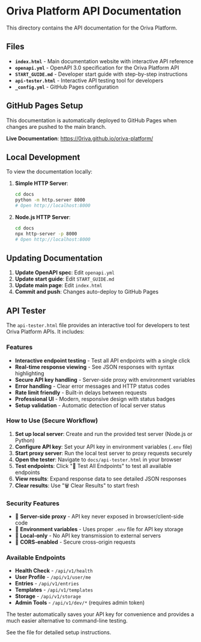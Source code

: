 # Oriva Platform API Documentation

This directory contains the API documentation for the Oriva Platform.

## Files

- **`index.html`** - Main documentation website with interactive API reference
- **`openapi.yml`** - OpenAPI 3.0 specification for the Oriva Platform API
- **`START_GUIDE.md`** - Developer start guide with step-by-step instructions
- **`api-tester.html`** - Interactive API testing tool for developers
- **`_config.yml`** - GitHub Pages configuration

## GitHub Pages Setup

This documentation is automatically deployed to GitHub Pages when changes are pushed to the main branch.

**Live Documentation**: https://0riva.github.io/oriva-platform/

## Local Development

To view the documentation locally:

1. **Simple HTTP Server**:
   ```bash
   cd docs
   python -m http.server 8000
   # Open http://localhost:8000
   ```

2. **Node.js HTTP Server**:
   ```bash
   cd docs
   npx http-server -p 8000
   # Open http://localhost:8000
   ```

## Updating Documentation

1. **Update OpenAPI spec**: Edit `openapi.yml`
2. **Update start guide**: Edit `START_GUIDE.md`
3. **Update main page**: Edit `index.html`
4. **Commit and push**: Changes auto-deploy to GitHub Pages

## API Tester

The `api-tester.html` file provides an interactive tool for developers to test Oriva Platform APIs. It includes:

### Features
- **Interactive endpoint testing** - Test all API endpoints with a single click
- **Real-time response viewing** - See JSON responses with syntax highlighting
- **Secure API key handling** - Server-side proxy with environment variables
- **Error handling** - Clear error messages and HTTP status codes
- **Rate limit friendly** - Built-in delays between requests
- **Professional UI** - Modern, responsive design with status badges
- **Setup validation** - Automatic detection of local server status

### How to Use (Secure Workflow)
1. **Set up local server**: Create and run the provided test server (Node.js or Python)
2. **Configure API key**: Set your API key in environment variables (`.env` file)
3. **Start proxy server**: Run the local test server to proxy requests securely
4. **Open the tester**: Navigate to `docs/api-tester.html` in your browser
5. **Test endpoints**: Click "🚀 Test All Endpoints" to test all available endpoints
6. **View results**: Expand response data to see detailed JSON responses
7. **Clear results**: Use "🗑️ Clear Results" to start fresh

### Security Features
- 🔐 **Server-side proxy** - API key never exposed in browser/client-side code
- 🔐 **Environment variables** - Uses proper `.env` file for API key storage
- 🔐 **Local-only** - No API key transmission to external servers
- 🔐 **CORS-enabled** - Secure cross-origin requests

### Available Endpoints
- **Health Check** - `/api/v1/health`
- **User Profile** - `/api/v1/user/me`
- **Entries** - `/api/v1/entries`
- **Templates** - `/api/v1/templates`
- **Storage** - `/api/v1/storage`
- **Admin Tools** - `/api/v1/dev/*` (requires admin token)

The tester automatically saves your API key for convenience and provides a much easier alternative to command-line testing.

See the file for detailed setup instructions.
